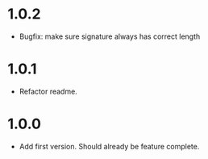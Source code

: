 # 1.0.2

* Bugfix: make sure signature always has correct length

# 1.0.1

* Refactor readme.

# 1.0.0

* Add first version. Should already be feature complete.
